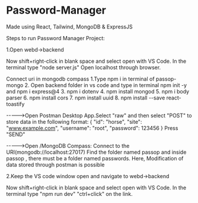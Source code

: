 # Password-Manager
Made using React, Tailwind, MongoDB & ExpressJS





Steps to run Password Manager Project:

1.Open webd->backend

Now shift+right-click in blank space and select open with VS Code. In the terminal type "node server.js"
Open localhost through browser.


Connect uri in mongodb compass
1.Type npm i in terminal of passop-mongo
2. Open backend folder in vs code and type in terminal npm init -y and npm i express@4
3. npm i dotenv
4. npm install mongod
5. npm i body parser
6. npm install cors
7. npm install uuid
8. npm install --save react-toastify


----->Open Postman Desktop App.Select "raw" and then select "POST" to store data in the following format:
{
    "id": "horse",
    "site": "www.example.com",
    "username": "root",
    "password": 123456
}
Press "SEND"


----->Open /MongoDB Compass:
Connect to the URI(mongodb://localhost:27017)
Find the folder named passop and inside passop , there must be a folder named passwords.
Here, Modification of data stored through postman is possible


2.Keep the VS code window open and navigate to webd->backend

Now shift+right-click in blank space and select open with VS Code. In the terminal type "npm run dev"
"ctrl+click" on the link.